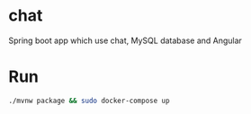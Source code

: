# chat
Spring boot app which use chat, MySQL database and Angular

# Run
```sh
./mvnw package && sudo docker-compose up
```
